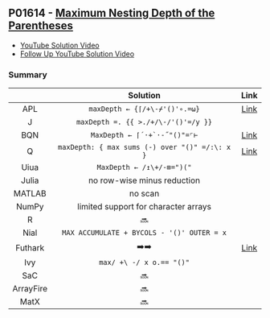 ## P01614 - [Maximum Nesting Depth of the Parentheses](https://leetcode.com/problems/maximum-nesting-depth-of-the-parentheses/)

* [YouTube Solution Video](https://www.youtube.com/watch?v=zrOIQEN3Wkk)
* [Follow Up YouTube Solution Video](https://www.youtube.com/watch?v=6-mk6OpcUdM)

### Summary

|           |                    Solution                    |                                     Link                                      |
| :-------: | :--------------------------------------------: | :---------------------------------------------------------------------------: |
|    APL    |         `maxDepth ← {⌈/+\-⌿'()'∘.=⍵}`          | [Link](https://github.com/codereport/LeetCode/blob/master/0210_Problem_1.apl) |
|     J     |      `maxDepth =. {{ >./+/\-/'()'=/y }}`       |                                                                               |
|    BQN    |         ``MaxDepth ← ⌈´·+`·-˝"()"=⌜⊢``         | [Link](https://github.com/codereport/LeetCode/blob/master/0210_Problem_1.bqn) |
|     Q     | `maxDepth: { max sums (-) over "()" =/:\: x }` |  [Link](https://github.com/codereport/LeetCode/blob/master/0210_Problem_1.q)  |
|   Uiua    |           `MaxDepth ← /↥\+/-⊞=")("`            |                                                                               |
|   Julia   |          no row-wise minus reduction           |                                                                               |
|  MATLAB   |                    no scan                     |
|   NumPy   |      limited support for character arrays      |                                                                               |
|     R     |                     :soon:                     |                                                                               |
|   Nial    |   `MAX ACCUMULATE + BYCOLS - '()' OUTER = x`   |                                                                               |
|  Futhark  |           :arrow_right::arrow_right:           | [Link](https://github.com/codereport/LeetCode/blob/master/0210_Problem_1.fut) |
|    Ivy    |            `max/ +\ -/ x o.== "()"`            |                                                                               |
|    SaC    |                     :soon:                     |                                                                               |
| ArrayFire |                     :soon:                     |
|   MatX    |                     :soon:                     |

